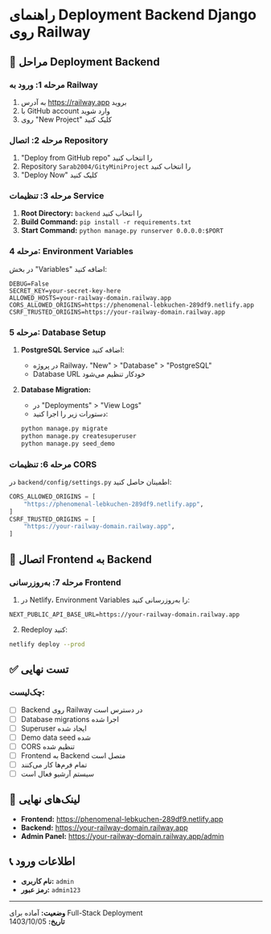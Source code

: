 # راهنمای Deployment Backend Django روی Railway

## 🚀 مراحل Deployment Backend

### مرحله 1: ورود به Railway
1. به آدرس https://railway.app بروید
2. با GitHub account وارد شوید
3. روی "New Project" کلیک کنید

### مرحله 2: اتصال Repository
1. "Deploy from GitHub repo" را انتخاب کنید
2. Repository `Sarab2004/GityMiniProject` را انتخاب کنید
3. "Deploy Now" کلیک کنید

### مرحله 3: تنظیمات Service
1. **Root Directory:** `backend` را انتخاب کنید
2. **Build Command:** `pip install -r requirements.txt`
3. **Start Command:** `python manage.py runserver 0.0.0.0:$PORT`

### مرحله 4: Environment Variables
در بخش "Variables" اضافه کنید:

```env
DEBUG=False
SECRET_KEY=your-secret-key-here
ALLOWED_HOSTS=your-railway-domain.railway.app
CORS_ALLOWED_ORIGINS=https://phenomenal-lebkuchen-289df9.netlify.app
CSRF_TRUSTED_ORIGINS=https://your-railway-domain.railway.app
```

### مرحله 5: Database Setup
1. **PostgreSQL Service** اضافه کنید:
   - در پروژه Railway، "New" > "Database" > "PostgreSQL"
   - Database URL خودکار تنظیم می‌شود

2. **Database Migration:**
   - در "Deployments" > "View Logs"
   - دستورات زیر را اجرا کنید:
   ```bash
   python manage.py migrate
   python manage.py createsuperuser
   python manage.py seed_demo
   ```

### مرحله 6: تنظیمات CORS
در `backend/config/settings.py` اطمینان حاصل کنید:
```python
CORS_ALLOWED_ORIGINS = [
    "https://phenomenal-lebkuchen-289df9.netlify.app",
]
CSRF_TRUSTED_ORIGINS = [
    "https://your-railway-domain.railway.app",
]
```

## 🔗 اتصال Frontend به Backend

### مرحله 7: به‌روزرسانی Frontend
1. در Netlify، Environment Variables را به‌روزرسانی کنید:
```env
NEXT_PUBLIC_API_BASE_URL=https://your-railway-domain.railway.app
```

2. Redeploy کنید:
```bash
netlify deploy --prod
```

## ✅ تست نهایی

### چک‌لیست:
- [ ] Backend روی Railway در دسترس است
- [ ] Database migrations اجرا شده
- [ ] Superuser ایجاد شده
- [ ] Demo data seed شده
- [ ] CORS تنظیم شده
- [ ] Frontend به Backend متصل است
- [ ] تمام فرم‌ها کار می‌کنند
- [ ] سیستم آرشیو فعال است

## 🎯 لینک‌های نهایی

- **Frontend:** https://phenomenal-lebkuchen-289df9.netlify.app
- **Backend:** https://your-railway-domain.railway.app
- **Admin Panel:** https://your-railway-domain.railway.app/admin

## 📞 اطلاعات ورود

- **نام کاربری:** `admin`
- **رمز عبور:** `admin123`

---

**وضعیت:** آماده برای Full-Stack Deployment  
**تاریخ:** 1403/10/05
